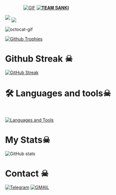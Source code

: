  ㅤ ㅤ ㅤㅤ[![GIF](https://github.com/Teamsanki/Teamsanki/blob/main/Teamsanki.gif)](https://github.com/Teamsanki)
   [![𝐓𝐄𝐀𝐌 𝐒𝐀𝐍𝐊𝐈](https://github-stats-alpha.vercel.app/api?username=Teamsanki "Teamsanki")](https://github-stats-alpha.vercel.app/api?username=Teamsanki "Teamsanki")
                                                          
  
<img src="https://readme-typing-svg.herokuapp.com?color=00FF00&width=420&lines=🌿+𝐓𝐇𝐄+𝐓𝐄𝐀𝐌+𝐒𝐀𝐍𝐊𝐈+🌱">


<!--
**Teamsanki/Teamsanki** is a ✨ _special_ ✨ repository because its `README.md` (this file) appears on your GitHub profile.



<p align="center">
    <b>ᴠɪsɪᴛᴏʀs</b><br>
 -->    <img align="middle" src="https://profile-counter.glitch.me/Teamsanki/count.svg" />
</p>
<!---
Teamsanki/Teamsanki is a ✨ special ✨ repository because its `README.md` (this file) appears on your GitHub profile.
You can click the Preview link to take a look at your changes.
--->


<img src="https://octodex.github.com/images/daftpunktocat-thomas.gif" id="octocat" alt="octocat-gif" />





  [![Github Trophies](https://github-profile-trophy.vercel.app/?username=Teamsanki&theme=transparent&no-bg=true&margin-w=15&margin-h=10&row=1&column=6&count_private=true)](https://Teamsanki.me)
  





# Github Streak ☠︎︎

  [![GitHub Streak](https://streak-stats.demolab.com?user=Teamsanki&theme=radical&border_radius=5&date_format=j%20M%5B%20Y%5D&fire=FF8100)](https://Teamsanki.me)

# 🛠️ Languages and tools☠︎︎
</br>

[![Languages and Tools](https://skillicons.dev/icons?i=androidstudio,bash,vscode,docker,git,github,linux,heroku,arduino,redis,mongodb,java,html,py,c,ts,js,deno,flutter,fastapi&perline=10)](https://Teamsanki.me)



# My Stats☠︎︎
![ GitHub stats](https://github-readme-stats.vercel.app/api?username=Teamsanki&show_icons=true&theme=radical)

# Contact ☠︎︎
<a href="https://t.me/cyberTeamsanki"><img title="Telegram" src="https://img.shields.io/badge/Telegram-%23000000.svg?&style=for-the-badge&logo=telegram&logoColor=61DAFB"></a>
<a href="https://mail.google.com/mail/?view=cm&fs=1&to=schoudhary11256@gmail.com"><img title="GMAIL" src="https://img.shields.io/badge/Gmail-D14836?style=for-the-badge&logo=gmail&logoColor=white"></a>
